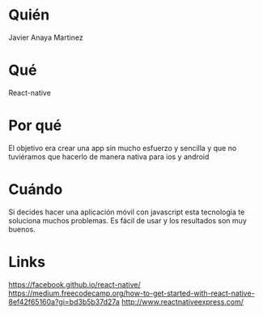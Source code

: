 # Quién
Javier Anaya Martinez

# Qué
React-native

# Por qué
El objetivo era crear una app sin mucho esfuerzo y sencilla y que no tuviéramos que hacerlo de manera nativa para ios y android

# Cuándo
Si decides hacer una aplicación móvil con javascript esta tecnología te soluciona muchos problemas. Es fácil de usar y los resultados son muy buenos.

# Links
https://facebook.github.io/react-native/
https://medium.freecodecamp.org/how-to-get-started-with-react-native-8ef42f65160a?gi=bd3b5b37d27a
http://www.reactnativeexpress.com/
